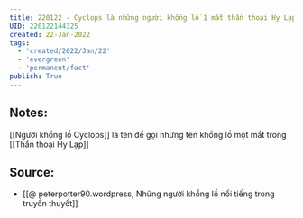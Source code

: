 ```yaml
---
title: 220122 - Cyclops là những người khổng lồ 1 mắt thần thoại Hy Lạp
UID: 220122144325
created: 22-Jan-2022
tags:
  - 'created/2022/Jan/22'
  - 'evergreen'
  - 'permanent/fact'
publish: True
---
```

## Notes:
[[Người khổng lồ Cyclops]] là tên để gọi những tên khổng lồ một mắt trong [[Thần thoại Hy Lạp]]

## Source:
- [[@ peterpotter90.wordpress, Những người khổng lồ nổi tiếng trong truyền thuyết]]


